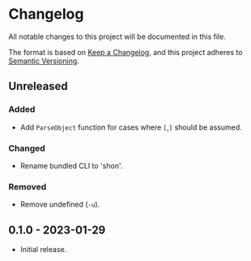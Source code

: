 # Changelog
All notable changes to this project will be documented in this file.

The format is based on [Keep a Changelog](https://keepachangelog.com/en/1.0.0/),
and this project adheres to [Semantic Versioning](https://semver.org/spec/v2.0.0.html).

## Unreleased
### Added
- Add `ParseObject` function for cases where `[`,`]` should be assumed.

### Changed
- Rename bundled CLI to 'shon'.

### Removed
- Remove undefined (`-u`).

## 0.1.0 - 2023-01-29

- Initial release.

